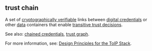 ## trust chain

<p class="c8"><span>A set of </span><span class="c2"><a class="c3" href="#h.422iwwfur12">cryptographically verifiable</a></span><span>&nbsp;links between </span><span class="c2"><a class="c3" href="#h.ddna9lucn4k6">digital credentials</a></span><span>&nbsp;or other </span><span class="c2"><a class="c3" href="#h.o783ayrrkc6g">data</a></span><span>&nbsp;containers that enable </span><span class="c2"><a class="c3" href="#h.syc9o7x61rkm">transitive trust decisions</a></span><span class="c0">.</span></p><p class="c8"><span>See also: </span><span class="c2"><a class="c3" href="#h.wjc1hh3dzgc7">chained credentials</a></span><span>, </span><span class="c2"><a class="c3" href="#h.eqx98nkqjzsv">trust graph</a></span><span class="c0">.</span></p><p class="c8"><span>For more information, see: </span><span class="c2"><a class="c3" href="https://www.google.com/url?q=https://trustoverip.org/our-work/design-principles/&amp;sa=D&amp;source=editors&amp;ust=1706779842883707&amp;usg=AOvVaw3780lATdSyGU1C9KZrEtl7">Design Principles for the ToIP Stack</a></span><span class="c0">.</span></p>

